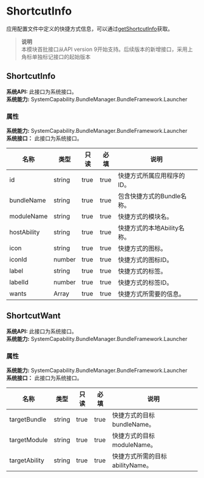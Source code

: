 # ShortcutInfo    
应用配置文件中定义的快捷方式信息，可以通过[getShortcutInfo](js-apis-launcherBundleManager.md#launcherbundlemanagergetshortcutinfo9)获取。  
> **说明**   
>本模块首批接口从API version 9开始支持。后续版本的新增接口，采用上角标单独标记接口的起始版本  
    
## ShortcutInfo  
 **系统API:**  此接口为系统接口。  
 **系统能力:**  SystemCapability.BundleManager.BundleFramework.Launcher    
### 属性    
 **系统能力:**  SystemCapability.BundleManager.BundleFramework.Launcher    
 **系统接口：** 此接口为系统接口。    
    
| 名称 | 类型 | 只读 | 必填 | 说明 |  
| --------| --------| --------| --------| --------|  
| id | string | true | true | 快捷方式所属应用程序的ID。 |  
| bundleName | string | true | true | 包含快捷方式的Bundle名称。 |  
| moduleName | string | true | true | 快捷方式的模块名。 |  
| hostAbility | string | true | true | 快捷方式的本地Ability名称。 |  
| icon | string | true | true | 快捷方式的图标。 |  
| iconId | number | true | true | 快捷方式的图标ID。 |  
| label | string | true | true | 快捷方式的标签。 |  
| labelId | number | true | true | 快捷方式的标签ID。 |  
| wants | Array<ShortcutWant> | true | true | 快捷方式所需要的信息。 |  
    
## ShortcutWant  
 **系统API:**  此接口为系统接口。  
 **系统能力:**  SystemCapability.BundleManager.BundleFramework.Launcher    
### 属性    
 **系统能力:**  SystemCapability.BundleManager.BundleFramework.Launcher    
 **系统接口：** 此接口为系统接口。    
    
| 名称 | 类型 | 只读 | 必填 | 说明 |  
| --------| --------| --------| --------| --------|  
| targetBundle | string | true | true | 快捷方式的目标bundleName。 |  
| targetModule | string | true | true | 快捷方式的目标moduleName。 |  
| targetAbility | string | true | true | 快捷方式所需的目标abilityName。 |  
